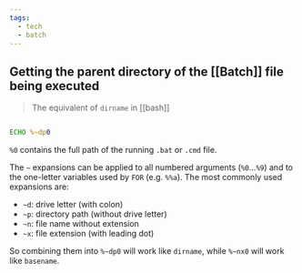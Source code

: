 ```yaml
---
tags:
  - tech
  - batch
---
```

## Getting the parent directory of the [[Batch]] file being executed

> The equivalent of `dirname` in [[bash]]

```cmd

ECHO %~dp0

```

`%0` contains the full path of the running `.bat` or `.cmd` file.

The `~` expansions can be applied to all numbered arguments (`%0`…`%9`) and to the one-letter variables used by `FOR` (e.g. `%%a`). The most commonly used expansions are:

- `~d`: drive letter (with colon)
- `~p`: directory path (without drive letter)
- `~n`: file name without extension
- `~x`: file extension (with leading dot)
  
So combining them into `%~dp0` will work like `dirname`, while `%~nx0` will work like `basename`.